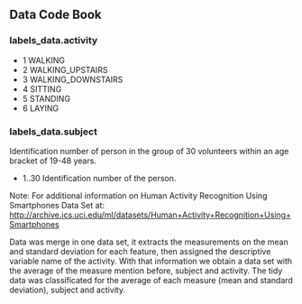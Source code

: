 ## Data Code Book

### labels_data.activity
* 1 WALKING
* 2 WALKING_UPSTAIRS
* 3 WALKING_DOWNSTAIRS
* 4 SITTING
* 5 STANDING
* 6 LAYING

### labels_data.subject
Identification number of  person in the group of 30 volunteers within an age bracket of 19-48 years.
* 1..30 Identification number of the person.

Note: For additional information on Human Activity Recognition Using Smartphones Data Set at: 
http://archive.ics.uci.edu/ml/datasets/Human+Activity+Recognition+Using+Smartphones

Data was merge in one data set, it extracts the measurements on the mean and standard deviation for each feature, then assigned the descriptive variable name of the activity. With that information we obtain a data set with the average of the measure mention before, subject and activity. The tidy data was classificated for the average of each measure (mean and standard deviation), subject and activity.


